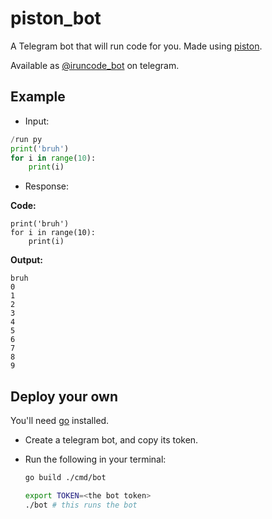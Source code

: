 # piston_bot

A Telegram bot that will run code for you. Made using [piston][1].

Available as [@iruncode_bot](https://t.me/iruncode_bot) on telegram.

## Example

- Input:

```python
/run py
print('bruh')
for i in range(10):
    print(i)
```

- Response:

**Code:**

```console
print('bruh')
for i in range(10):
    print(i)
```

**Output:**

```console
bruh
0
1
2
3
4
5
6
7
8
9
```

## Deploy your own

You'll need [go](https://golang.org) installed.

- Create a telegram bot, and copy its token.
- Run the following in your terminal:

  ```bash
  go build ./cmd/bot

  export TOKEN=<the bot token>
  ./bot # this runs the bot
  ```

[1]: https://github.com/engineer-man/piston

